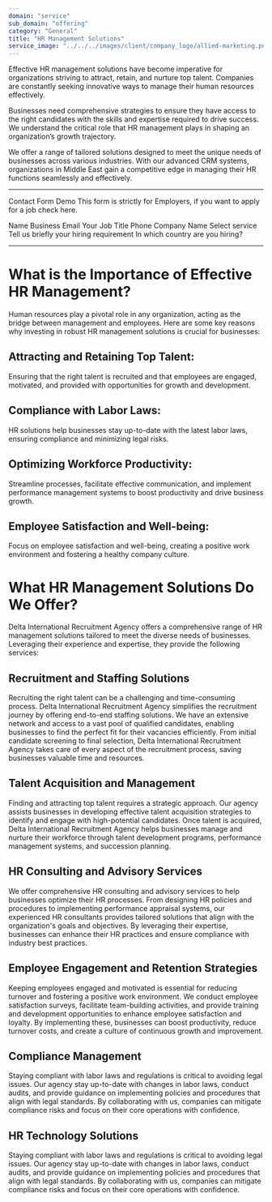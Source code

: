 ```yaml
---
domain: "service"
sub_domain: "offering"
category: "General"
title: "HR Management Solutions"
service_image: "../../../images/client/company_logo/allied-marketing.png"
---
```


Effective HR management solutions have become imperative for organizations striving to attract, retain, and nurture top talent. Companies are constantly seeking innovative ways to manage their human resources effectively.

Businesses need comprehensive strategies to ensure they have access to the right candidates with the skills and expertise required to drive success. We understand the critical role that HR management plays in shaping an organization’s growth trajectory.

We offer a range of tailored solutions designed to meet the unique needs of businesses across various industries. With our advanced CRM systems, organizations in Middle East gain a competitive edge in managing their HR functions seamlessly and effectively.

---

Contact Form Demo
This form is strictly for Employers, if you want to apply for a job check here.

Name
Business Email
Your Job Title
Phone
Company Name
Select service
Tell us briefly your hiring requirement
In which country are you hiring?

---

# What is the Importance of Effective HR Management?

Human resources play a pivotal role in any organization, acting as the bridge between management and employees. Here are some key reasons why investing in robust HR management solutions is crucial for businesses:

## Attracting and Retaining Top Talent:

Ensuring that the right talent is recruited and that employees are engaged, motivated, and provided with opportunities for growth and development.

## Compliance with Labor Laws:

HR solutions help businesses stay up-to-date with the latest labor laws, ensuring compliance and minimizing legal risks.

## Optimizing Workforce Productivity:

Streamline processes, facilitate effective communication, and implement performance management systems to boost productivity and drive business growth.

## Employee Satisfaction and Well-being:

Focus on employee satisfaction and well-being, creating a positive work environment and fostering a healthy company culture.

# What HR Management Solutions Do We Offer?

Delta International Recruitment Agency offers a comprehensive range of HR management solutions tailored to meet the diverse needs of businesses. Leveraging their experience and expertise, they provide the following services:

## Recruitment and Staffing Solutions

Recruiting the right talent can be a challenging and time-consuming process. Delta International Recruitment Agency simplifies the recruitment journey by offering end-to-end staffing solutions. We have an extensive network and access to a vast pool of qualified candidates, enabling businesses to find the perfect fit for their vacancies efficiently. From initial candidate screening to final selection, Delta International Recruitment Agency takes care of every aspect of the recruitment process, saving businesses valuable time and resources.

## Talent Acquisition and Management

Finding and attracting top talent requires a strategic approach. Our agency assists businesses in developing effective talent acquisition strategies to identify and engage with high-potential candidates. Once talent is acquired, Delta International Recruitment Agency helps businesses manage and nurture their workforce through talent development programs, performance management systems, and succession planning.

## HR Consulting and Advisory Services

We offer comprehensive HR consulting and advisory services to help businesses optimize their HR processes. From designing HR policies and procedures to implementing performance appraisal systems, our experienced HR consultants provides tailored solutions that align with the organization's goals and objectives. By leveraging their expertise, businesses can enhance their HR practices and ensure compliance with industry best practices.

## Employee Engagement and Retention Strategies

Keeping employees engaged and motivated is essential for reducing turnover and fostering a positive work environment. We conduct employee satisfaction surveys, facilitate team-building activities, and provide training and development opportunities to enhance employee satisfaction and loyalty. By implementing these, businesses can boost productivity, reduce turnover costs, and create a culture of continuous growth and improvement.

## Compliance Management

Staying compliant with labor laws and regulations is critical to avoiding legal issues. Our agency stay up-to-date with changes in labor laws, conduct audits, and provide guidance on implementing policies and procedures that align with legal standards. By collaborating with us, companies can mitigate compliance risks and focus on their core operations with confidence.

## HR Technology Solutions

Staying compliant with labor laws and regulations is critical to avoiding legal issues. Our agency stay up-to-date with changes in labor laws, conduct audits, and provide guidance on implementing policies and procedures that align with legal standards. By collaborating with us, companies can mitigate compliance risks and focus on their core operations with confidence.
